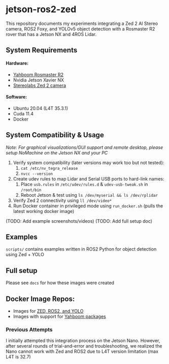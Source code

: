 # jetson-ros2-zed

This repository documents my experiments integrating a Zed 2 AI Stereo camera, ROS2 Foxy, and YOLOv5 object detection with a Rosmaster R2 rover that has a Jetson NX and 4ROS Lidar.

## System Requirements
#### Hardware:
- [Yahboom Rosmaster R2](http://www.yahboom.net/study/ROSMASTER-R2)
- Nvidia Jetson Xavier NX
- [Stereolabs Zed 2 camera](https://www.stereolabs.com/zed-2/)

#### Software:
- Ubuntu 20.04 (L4T 35.3.1)
- Cuda 11.4
- Docker

## System Compatibility & Usage
*Note: For graphical visualizations/GUI support and remote desktop, please setup NoMachine on the Jetson NX and your PC*
1. Verify system compatibility (later versions may work too but not tested):
   1. `cat /etc/nv_tegra_release`
   2. `nvcc --version`
2. Create udev rules to map Lidar and Serial USB ports to hard-link names:
   1. Place `usb.rules` in `/etc/udev/rules.d` & `udev-usb-tweak.sh` in `/root/bin`
   2. Reboot Jetson & test using `ls /dev/myserial && ls /dev/rplidar`
3. Verify Zed 2 connectivity using `ll /dev/video*`
4. Run Docker container in privileged mode using `run_docker.sh` (pulls the latest working docker image)

(TODO: Add example screenshots/videos)
(TODO: Add full setup doc)

## Examples
`scripts/` contains examples written in ROS2 Python for object detection using Zed + YOLO

## Full setup
Please see `docs` for how these images were created

## Docker Image Repos:
- Images for [ZED, ROS2, and YOLO](https://hub.docker.com/repository/docker/abejeyapratap/zed_foxy_focal/general)
- Images with support for [Yahboom packages](https://hub.docker.com/repository/docker/abejeyapratap/zed_foxy_yahboom/general)

### Previous Attempts
I initially attempted this integration process on the Jetson Nano. However, after several rounds of trial-and-error and troubleshooting, we realized the Nano cannot work with Zed and ROS2 due to L4T version limitation (max L4T is 32.7)

